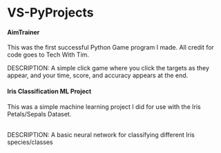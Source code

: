 # VS-PyProjects
<h4>AimTrainer</h4>

This was the first successful Python Game program I made.
All credit for code goes to Tech With Tim.

DESCRIPTION:
A simple click game where you click the targets as they appear, and your time, score, and accuracy appears at the end.

<h4>Iris Classification ML Project</h4>
This was a simple machine learning project I did for use with the Iris Petals/Sepals Dataset.

<br/>DESCRIPTION:
A basic neural network for classifying different Iris species/classes
